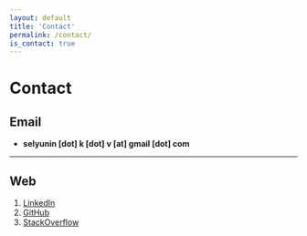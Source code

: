 ```yaml
---
layout: default
title: 'Contact'
permalink: /contact/
is_contact: true
---
```


Contact
=======================================

## Email

*  **selyunin [dot] k [dot] v [at] gmail [dot] com**

---

## Web

1. [LinkedIn](https://www.linkedin.com/in/selyunin/)
2. [GitHub](https://github.com/selyunin)
3. [StackOverflow](https://stackoverflow.com/users/3801949/selyunin)

